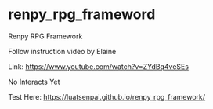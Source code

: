 # renpy_rpg_frameword
Renpy RPG Framework

Follow instruction video by Elaine

Link: https://www.youtube.com/watch?v=ZYdBq4veSEs

No Interacts Yet

Test Here: https://luatsenpai.github.io/renpy_rpg_framework/
